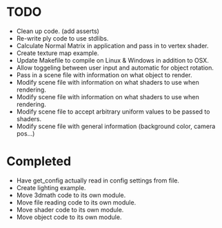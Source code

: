 TODO
====
* Clean up code. (add asserts)
* Re-write ply code to use stdlibs.
* Calculate Normal Matrix in application and pass in to vertex shader.
* Create texture map example.
* Update Makefile to compile on Linux & Windows in addition to OSX.
* Allow toggeling between user input and automatic for object rotation.
* Pass in a scene file with information on what object to render.
* Modify scene file with information on what shaders to use when rendering.
* Modify scene file with information on what shaders to use when rendering.
* Modify scene file to accept arbitrary uniform values to be passed to shaders.
* Modify scene file with general information (background color, camera pos...)

Completed
=========
* Have get_config actually read in config settings from file.
* Create lighting example.
* Move 3dmath code to its own module.
* Move file reading code to its own module.
* Move shader code to its own module.
* Move object code to its own module.
